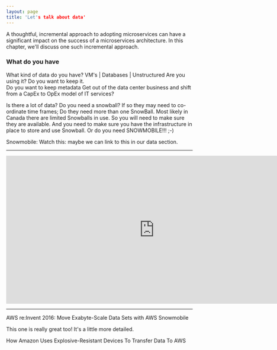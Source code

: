 ```yaml
---
layout: page
title: 'Let's talk about data'
---
```

A thoughtful, incremental approach to adopting microservices can have a significant impact on the success of a microservices architecture. In this chapter, we'll discuss one such incremental approach.

### What do you have

What kind of data do you have? VM's | Databases | Unstructured 
Are you using it? Do you want to keep it.  
Do you want to keep metadata 
Get out of the data center business and shift from a CapEx to OpEx model of IT services? 

Is there a lot of data? Do you need a snowball? If so they may need to co-ordinate time frames; Do they need more than one SnowBall. Most likely in Canada there are limited Snowballs in use. So you will need to make sure they are available. And you need to make sure you have the infrastructure in place to store and use Snowball. Or do you need SNOWMOBILE!!! ;-) 

 

Snowmobile: Watch this: maybe we can link to this in our data section.  

<hr />
<iframe style="border: 0px solid rgba(0, 0, 0, 0.1);" width="800" height="400" src="https://www.youtube.com/watch?v=8vQmTZTq7nw" allowfullscreen></iframe>

- - -

AWS re:Invent 2016: Move Exabyte-Scale Data Sets with AWS Snowmobile 

 


 

This one is really great too! It's a little more detailed.  

How Amazon Uses Explosive-Resistant Devices To Transfer Data To AWS 


